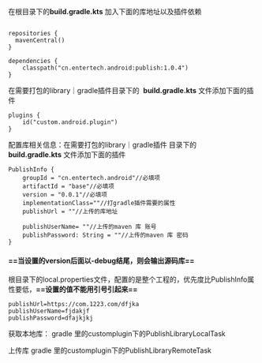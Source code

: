 在根目录下的**build.gradle.kts** 加入下面的库地址以及插件依赖

```

repositories {
  mavenCentral()
}

dependencies {
    classpath("cn.entertech.android:publish:1.0.4")
}
```

在需要打包的library｜gradle插件目录下的  **build.gradle.kts** 文件添加下面的插件

```
plugins {
    id("custom.android.plugin")
}
```

配置库相关信息：在需要打包的library｜gradle插件 目录下的  **build.gradle.kts** 文件添加下面的插件

```
PublishInfo {
    groupId = "cn.entertech.android"//必填项
    artifactId = "base"//必填项
    version = "0.0.1"//必填项
    implementationClass=""//打gradle插件需要的属性
    publishUrl = ""//上传的库地址

    publishUserName= ""//上传的maven 库 账号
    publishPassword: String = ""//上传的maven 库 密码
}
```


#### ==当设置的version后面以-debug结尾，则会输出源码库==


根目录下的local.properties文件，配置的是整个工程的，优先度比PublishInfo属性要低，**==设置的值不能用引号引起来==**

```
publishUrl=https://com.1223.com/dfjka
publishUserName=fjdakjf
publishPassword=dfajkjkj
```

获取本地库：
gradle 里的customplugin下的PublishLibraryLocalTask

上传库
gradle 里的customplugin下的PublishLibraryRemoteTask




